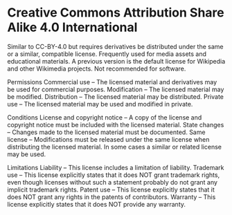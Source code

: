 Creative Commons Attribution Share Alike 4.0 International
==========================================================

Similar to CC-BY-4.0 but requires derivatives be distributed under the same or a
similar, compatible license. Frequently used for media assets and educational
materials. A previous version is the default license for Wikipedia and other
Wikimedia projects. Not recommended for software.

Permissions
Commercial use – The licensed material and derivatives may be used for
    commercial purposes.
Modification – The licensed material may be modified.
Distribution – The licensed material may be distributed.
Private use – The licensed material may be used and modified in private.

Conditions
License and copyright notice – A copy of the license and copyright notice must
    be included with the licensed material.
State changes – Changes made to the licensed material must be documented.
Same license – Modifications must be released under the same license when
    distributing the licensed material. In some cases a similar or related
    license may be used.

Limitations
Liability – This license includes a limitation of liability.
Trademark use – This license explicitly states that it does NOT grant trademark
    rights, even though licenses without such a statement probably do not grant
    any implicit trademark rights.
Patent use – This license explicitly states that it does NOT grant any rights in
    the patents of contributors.
Warranty – This license explicitly states that it does NOT provide any warranty.
